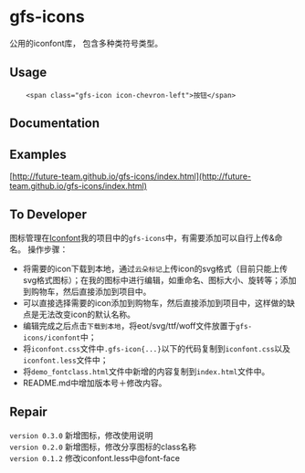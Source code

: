 # gfs-icons
公用的iconfont库， 包含多种类符号类型。


## Usage

```
    <span class="gfs-icon icon-chevron-left">按钮</span>
```

## Documentation


## Examples

[http://future-team.github.io/gfs-icons/index.html](http://future-team.github.io/gfs-icons/index.html)

## To Developer
图标管理在[Iconfont](http://www.iconfont.cn/)我的项目中的`gfs-icons`中，有需要添加可以自行上传&命名。
操作步骤：
-  将需要的icon下载到本地，通过`云朵标记`上传icon的svg格式（目前只能上传svg格式图标）；在我的图标中进行编辑，如重命名、图标大小、旋转等；添加到购物车，然后直接添加到项目中。
-  可以直接选择需要的icon添加到购物车，然后直接添加到项目中，这样做的缺点是无法改变icon的默认名称。
-  编辑完成之后点击`下载到本地`，将eot/svg/ttf/woff文件放置于`gfs-icons/iconfont`中；
-  将`iconfont.css`文件中`.gfs-icon{...}`以下的代码复制到`iconfont.css`以及`iconfont.less`文件中；
-  将`demo_fontclass.html`文件中新增的内容复制到`index.html`文件中。
-  README.md中增加版本号＋修改内容。

## Repair

`version 0.3.0` 新增图标，修改使用说明 <br/>
`version 0.2.0` 新增图标，修改分享图标的class名称 <br/>
`version 0.1.2` 修改iconfont.less中@font-face <br/>
